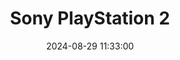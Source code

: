 ---
layout: post
title: Sony PlayStation 2
summary: 
date: '2024-08-29 11:33:00'
tags: [Consoles, Sony, Sony PlayStation, Sony PlayStation Models]
---